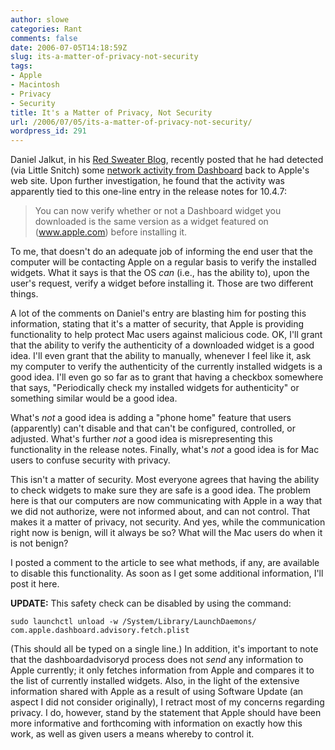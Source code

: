 ```yaml
---
author: slowe
categories: Rant
comments: false
date: 2006-07-05T14:18:59Z
slug: its-a-matter-of-privacy-not-security
tags:
- Apple
- Macintosh
- Privacy
- Security
title: It's a Matter of Privacy, Not Security
url: /2006/07/05/its-a-matter-of-privacy-not-security/
wordpress_id: 291
---
```


Daniel Jalkut, in his [Red Sweater Blog](http://www.red-sweater.com/blog/), recently posted that he had detected (via Little Snitch) some [network activity from Dashboard](http://www.red-sweater.com/blog/153/apple-phones-home-too) back to Apple's web site. Upon further investigation, he found that the activity was apparently tied to this one-line entry in the release notes for 10.4.7:

>You can now verify whether or not a Dashboard widget you downloaded is the same version as a widget featured on (www.apple.com) before installing it.

To me, that doesn't do an adequate job of informing the end user that the computer will be contacting Apple on a regular basis to verify the installed widgets. What it says is that the OS _can_ (i.e., has the ability to), upon the user's request, verify a widget before installing it. Those are two different things.

A lot of the comments on Daniel's entry are blasting him for posting this information, stating that it's a matter of security, that Apple is providing functionality to help protect Mac users against malicious code. OK, I'll grant that the ability to verify the authenticity of a downloaded widget is a good idea. I'll even grant that the ability to manually, whenever I feel like it, ask my computer to verify the authenticity of the currently installed widgets is a good idea. I'll even go so far as to grant that having a checkbox somewhere that says, "Periodically check my installed widgets for authenticity" or something similar would be a good idea.

What's _not_ a good idea is adding a "phone home" feature that users (apparently) can't disable and that can't be configured, controlled, or adjusted. What's further _not_ a good idea is misrepresenting this functionality in the release notes. Finally, what's _not_ a good idea is for Mac users to confuse security with privacy.

This isn't a matter of security. Most everyone agrees that having the ability to check widgets to make sure they are safe is a good idea. The problem here is that our computers are now communicating with Apple in a way that we did not authorize, were not informed about, and can not control. That makes it a matter of privacy, not security. And yes, while the communication right now is benign, will it always be so? What will the Mac users do when it is not benign?

I posted a comment to the article to see what methods, if any, are available to disable this functionality. As soon as I get some additional information, I'll post it here.

**UPDATE:** This safety check can be disabled by using the command:

    sudo launchctl unload -w /System/Library/LaunchDaemons/ 
    com.apple.dashboard.advisory.fetch.plist

(This should all be typed on a single line.) In addition, it's important to note that the dashboardadvisoryd process does not _send_ any information to Apple currently; it only fetches information from Apple and compares it to the list of currently installed widgets. Also, in the light of the extensive information shared with Apple as a result of using Software Update (an aspect I did not consider originally), I retract most of my concerns regarding privacy. I do, however, stand by the statement that Apple should have been more informative and forthcoming with information on exactly how this work, as well as given users a means whereby to control it.
